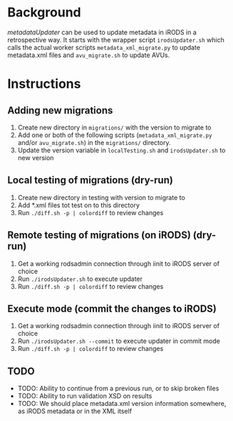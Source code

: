 # Background
_metadataUpdater_ can be used to update metadata in iRODS in a retrospective way. 
It starts with the wrapper script `irodsUpdater.sh` which calls the actual worker 
scripts `metadata_xml_migrate.py` to update metadata.xml files and 
`avu_migrate.sh` to update AVUs.

# Instructions

## Adding new migrations

1. Create new directory in `migrations/` with the version to migrate to
1. Add one or both of the following scripts (`metadata_xml_migrate.py` and/or `avu_migrate.sh`) 
in the `migrations/` directory.
1. Update the version variable in `localTesting.sh` and `irodsUpdater.sh` to new version

## Local testing of migrations (dry-run)

1. Create new directory in testing with version to migrate to
1. Add *.xml files tot test on to this directory
1. Run `./diff.sh -p | colordiff` to review changes

## Remote testing of migrations (on iRODS) (dry-run)

1. Get a working rodsadmin connection through iinit to iRODS server of choice
1. Run `./irodsUpdater.sh` to execute updater
1. Run `./diff.sh -p | colordiff` to review changes

## Execute mode (commit the changes to iRODS)

1. Get a working rodsadmin connection through iinit to iRODS server of choice
1. Run `./irodsUpdater.sh --commit` to execute updater in commit mode
1. Run `./diff.sh -p | colordiff` to review changes

## TODO

* TODO: Ability to continue from a previous run, or to skip broken files
* TODO: Ability to run validation XSD on results
* TODO: We should place metadata.xml version information somewhere, as iRODS metadata or in the XML itself
